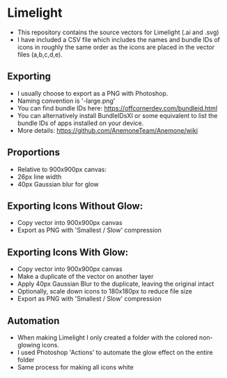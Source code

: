 # Limelight

- This repository contains the source vectors for Limelight (.ai and .svg)
- I have included a CSV file which includes the names and bundle IDs of icons in roughly the same order as the icons are placed in the vector files (a,b,c,d,e).

## Exporting
- I usually choose to export as a PNG with Photoshop.
- Naming convention is '<bundleid>-large.png'
- You can find bundle IDs here: https://offcornerdev.com/bundleid.html
- You can alternatively install BundleIDsXI or some equivalent to list the bundle IDs of apps installed on your device.
- More details: https://github.com/AnemoneTeam/Anemone/wiki

## Proportions
- Relative to 900x900px canvas:
- 26px line width
- 40px Gaussian blur for glow

## Exporting Icons Without Glow:
- Copy vector into 900x900px canvas
- Export as PNG with 'Smallest / Slow' compression

## Exporting Icons With Glow:
- Copy vector into 900x900px canvas
- Make a duplicate of the vector on another layer
- Apply 40px Gaussian Blur to the duplicate, leaving the original intact
- Optionally, scale down icons to 180x180px to reduce file size
- Export as PNG with 'Smallest / Slow' compression

## Automation
- When making Limelight I only created a folder with the colored non-glowing icons.
- I used Photoshop 'Actions' to automate the glow effect on the entire folder
- Same process for making all icons white
